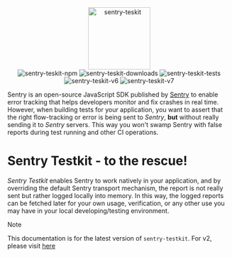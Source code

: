 <div style="text-align: center;">
    <img alt="sentry-teskit" src="./logo/Sentry_github.svg" style="height: 140px;">
</div>
<div style="text-align: center;">
    <img alt="sentry-teskit-npm" src="https://img.shields.io/npm/v/sentry-testkit.svg">
    <img alt="sentry-teskit-downloads" src="https://img.shields.io/npm/dm/sentry-testkit.svg">
    <img alt="sentry-teskit-tests" src="https://github.com/wix/sentry-testkit/workflows/Test/badge.svg">
    <img alt="sentry-teskit-v6" src="https://img.shields.io/badge/Compatible%20with%20Sentry-v6-blue">
    <img alt="sentry-teskit-v7" src="https://img.shields.io/badge/Compatible%20with%20Sentry-v7-blue">
</div>



Sentry is an open-source JavaScript SDK published by [Sentry](https://sentry.io/welcome/) to enable error tracking that helps developers monitor and fix crashes in real time.<br>
However, when building tests for your application, you want to assert that the right flow-tracking or error is being sent to *Sentry*, **but** without really sending it to *Sentry* servers. This way you won't swamp Sentry with false reports during test running and other CI operations.

# Sentry Testkit - to the rescue!
*Sentry Testkit* enables Sentry to work natively in your application, and by overriding the default Sentry transport mechanism, the report is not really sent but rather logged locally into memory. In this way, the logged reports can be fetched later for your own usage, verification, or any other use you may have in your local developing/testing environment.

> [!NOTE]
> This documentation is for the latest version of `sentry-testkit`. For v2, please visit [here](https://github.com/wix/sentry-testkit/tree/v2.x/docs/api)
